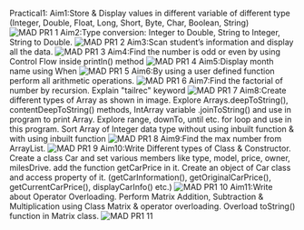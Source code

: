 Practical1: 
Aim1:Store & Display values in different variable of different type (Integer, Double, Float, Long, Short, Byte, Char, Boolean, String)
![MAD PR1 1](https://user-images.githubusercontent.com/110805770/185778007-c9c52994-626b-4251-a008-4c9588cfdcf2.png)
Aim2:Type conversion: Integer to Double, String to Integer, String to Double.
![MAD PR1 2](https://user-images.githubusercontent.com/110805770/185778010-f49fe541-edd1-4d0e-8696-ddaa4c5cc37f.png)
Aim3:Scan student’s information and display all the data.
![MAD PR1 3](https://user-images.githubusercontent.com/110805770/185778013-b4b80324-7204-4b66-8e5e-f0940eb00b77.png)
Aim4:Find the number is odd or even by using Control Flow inside println() method
![MAD PR1 4](https://user-images.githubusercontent.com/110805770/185778016-ff91c490-82f0-4289-8a95-119b6ffb0221.png)
Aim5:Display month name using When
![MAD PR1 5](https://user-images.githubusercontent.com/110805770/185786822-e0b7692c-6d29-4962-bfaf-1b968268a5db.png)
Aim6:By using a user defined function perform all arithmetic operations.
![MAD PR1 6](https://user-images.githubusercontent.com/110805770/185786823-cffa3186-dba4-43df-98ea-e030c87957b1.png)
Aim7:Find the factorial of number by recursion. Explain "tailrec" keyword
![MAD PR1 7](https://user-images.githubusercontent.com/110805770/185786828-62a65e6c-180a-47f8-80fd-bdc04c106ea2.png)
Aim8:Create different types of Array as shown in image. Explore Arrays.deepToString(), contentDeepToString() methods, IntArray variable .joinToString()  and use in program to print Array. Explore range, downTo, until etc. for loop and use in this program. Sort Array of Integer data type without using inbuilt function & with using inbuilt function
![MAD PR1 8](https://user-images.githubusercontent.com/110805770/185988114-46972703-d3de-48e7-af2b-6253138e47a2.png)
Aim9:Find the max number from ArrayList.
![MAD PR1 9](https://user-images.githubusercontent.com/110805770/185988122-348931d1-ee1b-434b-a29d-1efc3fea18f2.png)
Aim10:Write Different types of Class & Constructor. Create a class Car and set various members like type, model, price, owner, milesDrive. add the function getCarPrice in it. Create an object of Car class and access property of it. (getCarInformation(), getOriginalCarPrice(), getCurrentCarPrice(), displayCarInfo() etc.)
![MAD PR1 10](https://user-images.githubusercontent.com/110805770/185988134-7eb384de-922d-4800-bbec-79f298d2aca2.png)
Aim11:Write about Operator Overloading. Perform Matrix Addition, Subtraction & Multiplication using Class Matrix & operator overloading. Overload toString() function in Matrix class.
![MAD PR1 11](https://user-images.githubusercontent.com/110805770/186203415-3b8090f3-ecfc-403c-82bd-3c7dc1417f88.png)
